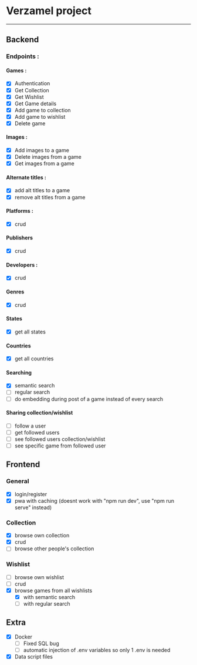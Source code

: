 # Verzamel project
---
## Backend

### Endpoints :
#### Games :
- [X] Authentication
- [X] Get Collection
- [X] Get Wishlist
- [X] Get Game details
- [X] Add game to collection
- [X] Add game to wishlist
- [X] Delete game

#### Images :
- [X] Add images to a game
- [X] Delete images from a game
- [X] Get images from a game

#### Alternate titles :
- [X] add alt titles to a game
- [X] remove alt titles from a game

#### Platforms :
- [X] crud

#### Publishers
- [X] crud

#### Developers :
- [X] crud

#### Genres
- [X] crud

#### States
- [X] get all states

#### Countries
- [X] get all countries

#### Searching
- [X] semantic search
- [ ] regular search
- [ ] do embedding during post of a game instead of every search

#### Sharing collection/wishlist
- [ ] follow a user
- [ ] get followed users
- [ ] see followed users collection/wishlist
- [ ] see specific game from followed user

## Frontend

### General
- [X] login/register
- [X] pwa with caching (doesnt work with "npm run dev", use "npm run serve" instead)
  
### Collection
- [X] browse own collection
- [X] crud
- [ ] browse other people's collection

### Wishlist
- [ ] browse own wishlist
- [ ] crud
- [X] browse games from all wishlists
  - [X] with semantic search
  - [ ] with regular search

## Extra
- [X] Docker
  - [ ] Fixed SQL bug
  - [ ] automatic injection of .env variables so only 1 .env is needed
- [X] Data script files